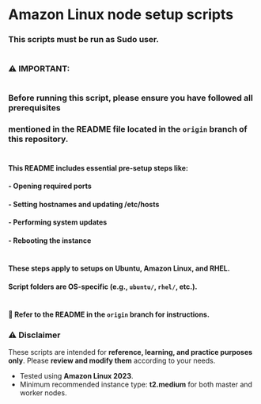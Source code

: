 # Amazon Linux node setup scripts
### This scripts must be run as Sudo user.
#
### ⚠️  IMPORTANT:
#
### Before running this script, please ensure you have followed all prerequisites
### mentioned in the README file located in the `origin` branch of this repository.
#
#### This README includes essential pre-setup steps like:
#### - Opening required ports
#### - Setting hostnames and updating /etc/hosts
#### - Performing system updates
#### - Rebooting the instance
#
#### These steps apply to setups on Ubuntu, Amazon Linux, and RHEL.
#### Script folders are OS-specific (e.g., `ubuntu/`, `rhel/`, etc.).
#
#### 📄 Refer to the README in the `origin` branch for instructions.


### ⚠️ Disclaimer

These scripts are intended for **reference, learning, and practice purposes only**. Please **review and modify them** according to your needs.

- Tested using **Amazon Linux 2023**.
- Minimum recommended instance type: **t2.medium** for both master and worker nodes.
